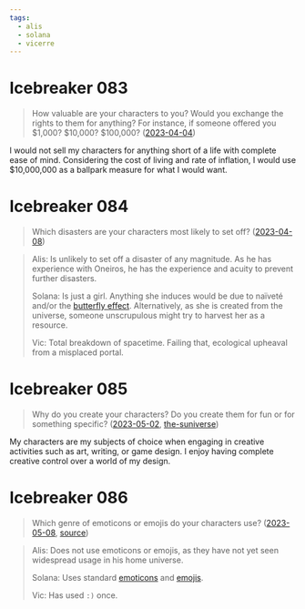 ```yaml
---
tags:
  - alis
  - solana
  - vicerre
---
```


# Icebreaker 083

> How valuable are your characters to you? Would you exchange the rights to them for anything? For instance, if someone offered you $1,000? $10,000? $100,000? ([2023-04-04](https://discord.com/channels/448538687983321098/1020875112045613217/1093009980241756220))

I would not sell my characters for anything short of a life with complete ease of mind. Considering the cost of living and rate of inflation, I would use $10,000,000 as a ballpark measure for what I would want.

# Icebreaker 084

> Which disasters are your characters most likely to set off? ([2023-04-08](https://discord.com/channels/448538687983321098/1020875112045613217/1094185568532959294))

> Alis: Is unlikely to set off a disaster of any magnitude. As he has experience with Oneiros, he has the experience and acuity to prevent further disasters.
>
> Solana: Is just a girl. Anything she induces would be due to naïveté and/or the [butterfly effect](https://en.wiktionary.org/wiki/butterfly_effect). Alternatively, as she is created from the universe, someone unscrupulous might try to harvest her as a resource.
>
> Vic: Total breakdown of spacetime. Failing that, ecological upheaval from a misplaced portal.

# Icebreaker 085

> Why do you create your characters? Do you create them for fun or for something specific? ([2023-05-02](https://discord.com/channels/448538687983321098/1020875112045613217/1103011007649022003), [the-suniverse](https://www.tumblr.com/the-suniverse))

My characters are my subjects of choice when engaging in creative activities such as art, writing, or game design. I enjoy having complete creative control over a world of my design.

# Icebreaker 086

> Which genre of emoticons or emojis do your characters use? ([2023-05-08](https://discord.com/channels/448538687983321098/1020875112045613217/1105261511267582065), [source](https://www.tumblr.com/awfulalignmentcharts/716783677514924032/))

> Alis: Does not use emoticons or emojis, as they have not yet seen widespread usage in his home universe.
>
> Solana: Uses standard [emoticons](../2022-h2/2022-10-08_icebreaker-019-020-021-022-023.md) and [emojis](../2022-h2/2022-09-28_icebreaker-007-008-009.md).
>
> Vic: Has used `:)` once.
